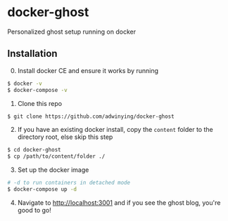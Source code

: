 # docker-ghost
Personalized ghost setup running on docker

## Installation
0. Install docker CE and ensure it works by running
```bash
$ docker -v
$ docker-compose -v
```

1. Clone this repo
```bash
$ git clone https://github.com/adwinying/docker-ghost
```

2. If you have an existing docker install, copy the `content` folder to the directory root, else skip this step
```bash
$ cd docker-ghost
$ cp /path/to/content/folder ./
```

3. Set up the docker image
```bash
# -d to run containers in detached mode
$ docker-compose up -d
```

4. Navigate to [http://localhost:3001](http://localhost:3001) and if you see the ghost blog, you're good to go!
